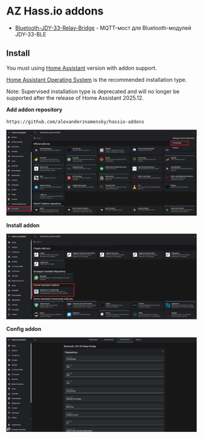# AZ Hass.io addons

- [Bluetooth-JDY-33-Relay-Bridge](https://github.com/alexanderznamensky/Bluetooth-JDY-33-Relay-Bridge) - MQTT-мост для Bluetooth-модулей JDY-33-BLE

## Install

You must using [Home Assistant]([https://www.home-assistant.io/](https://www.home-assistant.io/installation/#about-installation-types)) version with addon support.

[Home Assistant Operating System](https://www.home-assistant.io/installation/#about-installation-types) is the recommended installation type.

Note: Supervised installation type is deprecated and will no longer be supported after the release of Home Assistant 2025.12.

**Add addon repository**

`https://github.com/alexanderznamensky/hassio-addons`

![](add_repo.png)

**Install addon**

![](install.png)

**Config addon**

![](config.png)
